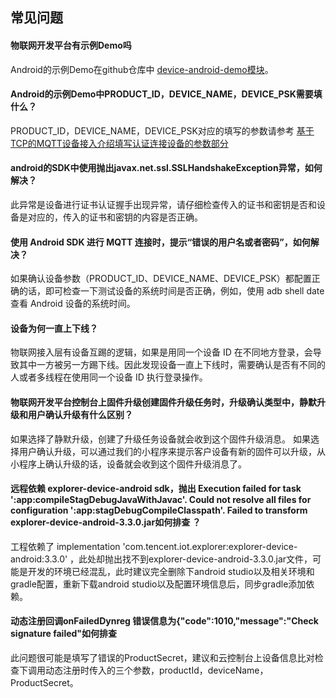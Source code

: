 ## 常见问题

#### 物联网开发平台有示例Demo吗

Android的示例Demo在github仓库中 [device-android-demo模块](../../device-android-demo)。

#### Android的示例Demo中PRODUCT_ID，DEVICE_NAME，DEVICE_PSK需要填什么？

PRODUCT_ID，DEVICE_NAME，DEVICE_PSK对应的填写的参数请参考 [基于TCP的MQTT设备接入介绍填写认证连接设备的参数部分](../../explorer-device-android/docs/控制设备上下线.md#填写认证连接设备的参数)

#### android的SDK中使用抛出javax.net.ssl.SSLHandshakeException异常，如何解决？

此异常是设备进行证书认证握手出现异常，请仔细检查传入的证书和密钥是否和设备是对应的，传入的证书和密钥的内容是否正确。

#### 使用 Android SDK 进行 MQTT 连接时，提示“错误的用户名或者密码”，如何解决？

如果确认设备参数（PRODUCT_ID、DEVICE_NAME、DEVICE_PSK）都配置正确的话，即可检查一下测试设备的系统时间是否正确，例如，使用 adb shell date 查看 Android 设备的系统时间。

#### 设备为何一直上下线？

物联网接入层有设备互踢的逻辑，如果是用同一个设备 ID 在不同地方登录，会导致其中一方被另一方踢下线。因此发现设备一直上下线时，需要确认是否有不同的人或者多线程在使用同一个设备 ID 执行登录操作。

#### 物联网开发平台控制台上固件升级创建固件升级任务时，升级确认类型中，静默升级和用户确认升级有什么区别？

如果选择了静默升级，创建了升级任务设备就会收到这个固件升级消息。
如果选择用户确认升级，可以通过我们的小程序来提示客户设备有新的固件可以升级，从小程序上确认升级的话，设备就会收到这个固件升级消息了。

#### 远程依赖 explorer-device-android sdk，抛出 Execution failed for task ':app:compileStagDebugJavaWithJavac'.  Could not resolve all files for configuration ':app:stagDebugCompileClasspath'. Failed to transform explorer-device-android-3.3.0.jar如何排查 ？

工程依赖了 implementation 'com.tencent.iot.explorer:explorer-device-android:3.3.0' ，此处却抛出找不到explorer-device-android-3.3.0.jar文件，可能是开发的环境已经混乱，此时建议完全删除下android studio以及相关环境和gradle配置，重新下载android studio以及配置环境信息后，同步gradle添加依赖。

#### 动态注册回调onFailedDynreg 错误信息为{"code":1010,"message":"Check signature failed"如何排查

此问题很可能是填写了错误的ProductSecret，建议和云控制台上设备信息比对检查下调用动态注册时传入的三个参数，productId，deviceName，ProductSecret。